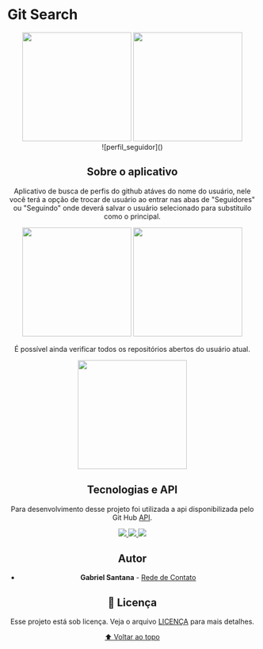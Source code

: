 # Git Search



<div  align ="center"> <img width="220px" heigth="360px" src ="https://user-images.githubusercontent.com/57021668/127783188-5c0478af-fe5a-4b73-81ba-e44109d18491.jpeg">
        <img width="220px" heigth="360px" src ="https://user-images.githubusercontent.com/57021668/127783230-f7c50762-0886-45b0-a5fc-ca1296a12b49.jpeg">
<div>
![perfil_seguidor]()






## Sobre o aplicativo

Aplicativo de busca de perfis do github atáves do nome do usuário, nele você terá 
a opção de trocar de usuário ao entrar nas abas de "Seguidores" ou "Seguindo" onde
deverá salvar o usuário selecionado para substituilo como o principal.
    
<div  align ="center"> 
         <img width="220px" heigth="360px" src ="https://user-images.githubusercontent.com/57021668/127783261-150d22d3-46c4-40fe-9349-5ec09194a73f.jpeg">
         <img width="220px" heigth="360px" src ="https://user-images.githubusercontent.com/57021668/127783312-559399b1-f398-49d3-9574-02cb1cc3375d.jpeg">
<div>

É possível ainda verificar todos os repositórios abertos do usuário atual.
<div  align ="center"> 
         <img width="220px" heigth="360px" src ="https://user-images.githubusercontent.com/57021668/127783372-2cb5f410-51e2-462c-840e-70678b634aa3.jpeg">


<div>


## Tecnologias e API

Para desenvolvimento desse projeto foi utilizada a api disponibilizada pelo Git Hub [API](https://docs.github.com/en/rest).
<p align="center">

<a href="https://docs.expo.dev/index.html">
    <img  src="https://img.shields.io/badge/expo-42.0.0-blue">
</a>
<a href="https://reactnative.dev">
    <img  src="https://img.shields.io/badge/react--native-0.63.2-blue">
</a>
<a href="https://reactnavigation.org/docs/getting-started">
    <img  src="https://img.shields.io/badge/reacr--navigation-v5-green">
</a>
</p>



## Autor

* **Gabriel Santana** - [Rede de Contato](https://www.linkedin.com/in/gabriel-carvalho-1821741b1/)

## 📝 Licença

Esse projeto está sob licença. Veja o arquivo [LICENÇA](LICENSE.md) para mais detalhes.


[⬆ Voltar ao topo](#git-search)<br>
